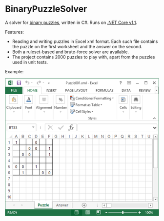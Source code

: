# BinaryPuzzleSolver
A solver for [binary puzzles](http://www.binarypuzzle.com/), written in C#. Runs on [.NET Core v1.1](https://dotnet.github.io/).

Features:
* Reading and writing puzzles in Excel xml format. Each such file contains the puzzle on the first worksheet and the answer on the second.
* Both a ruleset-based and brute-force solver are available.
* The project contains 2000 puzzles to play with, apart from the puzzles used in unit tests.

Example:

![alt text](https://github.com/bkoelman/BinaryPuzzleSolver/blob/master/binary-puzzle.png "Example puzzle")
